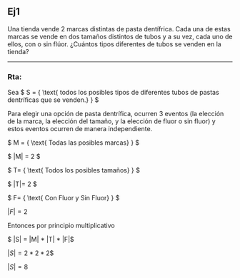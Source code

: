 ## Ej1

Una tienda vende 2 marcas distintas de pasta dentífrica. Cada una de estas marcas se vende en dos tamaños distintos de tubos y a su vez, cada uno de ellos, con o sin flúor. ¿Cuántos tipos diferentes de tubos se venden en la tienda?

---

### Rta:

Sea $ S = \{   \text{ todos los posibles tipos de diferentes tubos de pastas dentríficas que se venden.} \} $

Para elegir una opción de pasta dentrífica, ocurren 3 eventos (la elección de la marca, la elección del tamaño, y la elección de fluor o sin fluor) y estos eventos ocurren de manera independiente.

$
M = \{ \text{ Todas las posibles marcas} \}
$


$
|M| = 2
$


$
T= \{ \text{ Todos los posibles tamaños} \}
$

$
|T|= 2
$



$
F= \{ \text{ Con Fluor y Sin Fluor} \}
$



$|F|= 2$


Entonces por principio multiplicativo

$ |S| = |M| * |T| * |F|$

$|S| = 2 * 2 * 2$$

$|S| = 8$
